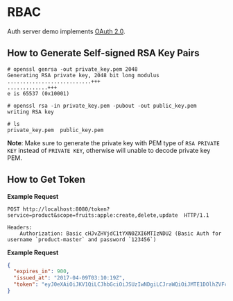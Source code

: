 # RBAC

Auth server demo implements [OAuth 2.0](https://tools.ietf.org/html/rfc6749).

## How to Generate Self-signed RSA Key Pairs

```
# openssl genrsa -out private_key.pem 2048
Generating RSA private key, 2048 bit long modulus
...........................+++
.............+++
e is 65537 (0x10001)

# openssl rsa -in private_key.pem -pubout -out public_key.pem
writing RSA key

# ls
private_key.pem  public_key.pem
```

**Note**: Make sure to generate the private key with PEM type of `RSA PRIVATE KEY` instead of `PRIVATE KEY`, 
otherwise will unable to decode private key PEM.

## How to Get Token

**Example Request**

```
POST http://localhost:8080/token?service=product&scope=fruits:apple:create,delete,update  HTTP/1.1

Headers:
	Authorization: Basic cHJvZHVjdC1tYXN0ZXI6MTIzNDU2 (Basic Auth for username `product-master` and password `123456`)
```

**Example Request**

```json
{
  "expires_in": 900,
  "issued_at": "2017-04-09T03:10:19Z",
  "token": "eyJ0eXAiOiJKV1QiLCJhbGciOiJSUzIwNDgiLCJraWQiOiJMTE1DOlhZVFc6S1BDSDpXNFJSOlFXNVo6V1RKQjo2Q09LOkI1V0w6UTI3MjpMVUlYOlZGU0c6SzRaSiJ9.eyJpc3MiOiJBdXRoIFNlcnZlciBEZW1vIiwic3ViIjoicHJvZHVjdC1tYXN0ZXIiLCJhdWQiOiJwcm9kdWN0IiwiZXhwIjoxNDkxNzA4MzE5LCJuYmYiOjE0OTE3MDc0MTgsImlhdCI6MTQ5MTcwNzQxOSwianRpIjoidDVXQTlnaHoyN3VwZlh5cCIsImFjY2VzcyI6W3sidHlwZSI6ImZydWl0cyIsIm5hbWUiOiJhcHBsZSIsImFjdGlvbnMiOlsiY3JlYXRlIiwiZGVsZXRlIiwidXBkYXRlIl19XX0.YOIvKoO02RcyAQbODl6EIi1p70muvLkfy7D-u-PIFlDh6JqaMrfyhYqbJh2t4jLOzij8NrrViJaCyrtG3ggEmhN6XZdNANtCJCNwkoHQQnNIfba-sdGN46_QwNAUQUhFutdN3plxVPiftaxzrlf7ffuqxnUwQpBn6Lqb_g8Gn18RXwGUMm5FIC3fcz3aHCHRkNcL6TTIPuxz8YDMYtCnH_QXpfTQOt7Owruh8OAYS2AVs-J9tWm0i2DGkd92TwE-FmmO2MwSYjwGI1PvmeWlqKpjfq2yx4H-gkYysQee2Ymd1f-6xp4FrFpu0LTBnriWZpwa0tm1Ar-4fA3AidL3xA"
}
```